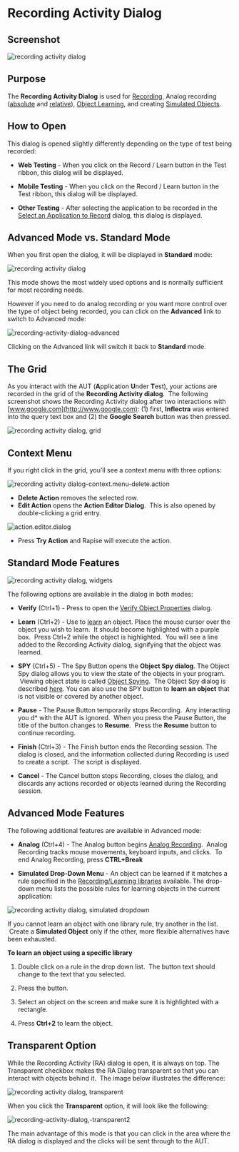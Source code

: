 # Recording Activity Dialog

## Screenshot

![recording activity dialog](./img/recording_activity_dialog1.png)

## Purpose

The **Recording Activity Dialog** is used for [Recording](recording.md), Analog recording ([absolute](absolute_analog_learning.md) and [relative](relative_analog_learning.md)), [Object Learning](object_learning.md), and creating [Simulated Objects](simulated_objects.md).

## How to Open

This dialog is opened slightly differently depending on the type of test
being recorded:

* **Web Testing** - When you click on the Record / Learn button in the Test ribbon, this dialog will be displayed.

* **Mobile Testing** - When you click on the Record / Learn button in the Test ribbon, this dialog will be displayed.

* **Other Testing** - After selecting the application to be recorded in the [Select an Application to Record](select_an_application_to_record_dialog.md) dialog, this dialog is displayed.

## Advanced Mode vs. Standard Mode

When you first open the dialog, it will be displayed in **Standard** mode:

![recording activity dialog](./img/recording_activity_dialog1.png)

This mode shows the most widely used options and is normally sufficient for most recording needs.

However if you need to do analog recording or you want more control over the type of object being recorded, you can click on the **Advanced** link to switch to Advanced mode:

![recording-activity-dialog-advanced](./img/recording_activity_dialog2.png)

Clicking on the Advanced link will switch it back to **Standard** mode.

## The Grid

As you interact with the AUT (**A**pplication **U**nder **T**est), your actions are recorded in the grid of the **Recording Activity dialog**.  The following screenshot shows the Recording Activity dialog after two interactions with [www.google.com](http://www.google.com): (1) first, **Inflectra** was entered into the query text box and (2) the **Google Search** button was then pressed.

![recording activity dialog, grid](./img/recording_activity_dialog3.png)

## Context Menu

If you right click in the grid, you'll see a context menu with three
options:

![recording activity dialog-context.menu-delete.action](./img/recording_activity_dialog4.png)

* **Delete Action** removes the selected row.
* **Edit Action** opens the **Action Editor Dialog**.  This is also opened by double-clicking a grid entry.

![action.editor.dialog](./img/recording_activity_dialog5.png)

* Press **Try Action** and Rapise will execute the action.

## Standard Mode Features

![recording activity dialog, widgets](./img/recording_activity_dialog6.png)

The following options are available in the dialog in both modes:

* **Verify** (Ctrl+1) - Press to open the [Verify Object Properties](verify_object_properties.md) dialog.

* **Learn** (Ctrl+2) - Use to [learn](object_learning.md) an object. Place the mouse cursor over the object you wish to learn.  It should become highlighted with a purple box.  Press Ctrl+2 while the object is highlighted.  You will see a line added to the Recording Activity dialog, signifying that the object was learned.

* **SPY** (Ctrl+5) - The Spy Button opens the **Object Spy dialog**. The Object Spy dialog allows you to view the state of the objects in your program.  Viewing object state is called [Object Spying](object_spy.md).  The Object Spy dialog is described [here](ses_spy_dialog.md). You can also use the SPY button to **learn an object** that is not visible or covered by another object.

* **Pause** - The Pause Button temporarily stops Recording.  Any interacting you d* with the AUT is ignored.  When you press the Pause Button, the title of the button changes to **Resume**.  Press the **Resume** button to continue recording.

* **Finish** (Ctrl+3) - The Finish button ends the Recording session.
The dialog is closed, and the information collected during Recording is
used to create a script.  The script is displayed.

* **Cancel** - The Cancel button stops Recording, closes the dialog, and
discards any actions recorded or objects learned during the Recording
session.

## Advanced Mode Features

The following additional features are available in Advanced mode:

* **Analog** (Ctrl+4) - The Analog button begins [Analog Recording](analog_recording.md).  Analog Recording tracks mouse movements, keyboard inputs, and clicks.  To end Analog Recording, press **CTRL+Break**

* **Simulated Drop-Down Menu** - An object can be learned if it matches a rule specified in the [Recording/Learning libraries](recording_library.md) available. The drop-down menu lists the possible rules for learning objects in the current application:

![recording activity dialog, simulated dropdown](./img/recording_activity_dialog7.png)

If you cannot learn an object with one library rule, try another in the list.  Create a **Simulated Object** only if the other, more flexible alternatives have been exhausted.

**To learn an object using a specific library**

1. Double click on a rule in the drop down list.  The button text should change to the text that you selected.

2. Press the button.

3. Select an object on the screen and make sure it is highlighted with a rectangle.

4. Press **Ctrl+2** to learn the object.

## Transparent Option

While the Recording Activity (RA) dialog is open, it is always on top. The Transparent checkbox makes the RA Dialog transparent so that you can interact with objects behind it.  The image below illustrates the difference:

![recording activity dialog, transparent](./img/recording_activity_dialog8.png)

When you click the **Transparent** option, it will look like the following:

![recording-activity-dialog,-transparent2](./img/recording_activity_dialog9.png)

The main advantage of this mode is that you can click in the area where the RA dialog is displayed and the clicks will be sent through to the AUT.
